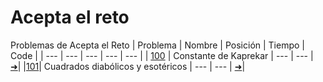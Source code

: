 # Acepta el reto
Problemas de Acepta el Reto
| Problema | Nombre | Posición | Tiempo | Code |
| --- | --- | --- | --- | --- |
| [100](https://www.aceptaelreto.com/problem/statement.php?id=100) | Constante de Kaprekar | --- | --- | [➜](https://github.com/shack3/aceptaelreto/blob/main/100.c)|
|[101](https://www.aceptaelreto.com/problem/statement.php?id=101)| Cuadrados diabólicos y esotéricos | --- | --- | [➜]()|
